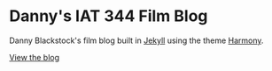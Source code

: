 # Danny's IAT 344 Film Blog

Danny Blackstock's film blog built in [Jekyll](http://jekyllrb.com/) using the theme [Harmony](https://github.com/gayanvirajith/harmony).

[View the blog](http://dannyblackstock.github.io/iat344-film-blog/)